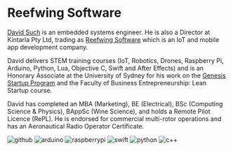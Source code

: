 # Reefwing Software

 [David Such](https://github.com/reefwing) is an embedded systems engineer. He is also a Director at Kintarla Pty Ltd, trading as [Reefwing Software](https://www.reefwing.com.au) which is an IoT and mobile app development company. 
 
 David delivers STEM training courses (IoT, Robotics, Drones, Raspberry Pi, Arduino, Python, Lua, Objective C, Swift and After Effects) and is an Honorary Associate at the University of Sydney for his work on the [Genesis Startup Program](https://www.sydney.edu.au/business/study/student-experience/sydney-genesis.html) and the Faculty of Business Entrepreneurship: Lean Startup course. 

David has completed an MBA (Marketing), BE (Electrical), BSc (Computing Science & Physics), BAppSc (Wine Science), and holds a Remote Pilot Licence (RePL). He is endorsed for commercial multi-rotor operations and has an Aeronautical Radio Operator Certificate.


![github](https://img.shields.io/badge/GitHub-000000?style=for-the-badge&logo=GitHub&logoColor=white)
![arduino](https://img.shields.io/badge/Arduino-000000?style=for-the-badge&logo=Arduino&logoColor=00979D)
![raspberrypi](https://img.shields.io/badge/Raspberry_Pi-000000?style=for-the-badge&logo=RaspberryPi&logoColor=A22846)
![swift](https://img.shields.io/badge/Swift-000000?style=for-the-badge&logo=Swift&logoColor=F05138)
![python](https://img.shields.io/badge/Python-000000?style=for-the-badge&logo=Python&logoColor=3776AB)
![c++](https://img.shields.io/badge/C_++-000000?style=for-the-badge&logo=C++&logoColor=3776AB)
